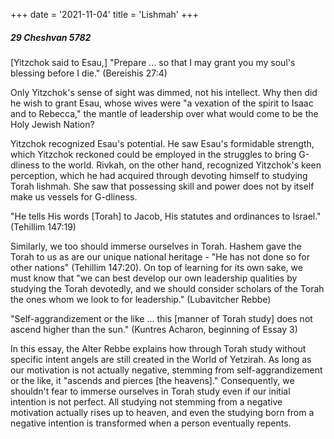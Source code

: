 +++
date = '2021-11-04'
title = 'Lishmah'
+++

##### 29 Cheshvan 5782

[Yitzchok said to Esau,] "Prepare ... so that I may grant you my soul's blessing before I die." (Bereishis 27:4)

Only Yitzchok's sense of sight was dimmed, not his intellect. Why then did he wish to grant Esau, whose wives were "a vexation of the spirit to Isaac and to Rebecca," the mantle of leadership over what would come to be the Holy Jewish Nation?

Yitzchok recognized Esau's potential. He saw Esau's formidable strength, which Yitzchok reckoned could be employed in the struggles to bring G-dliness to the world. Rivkah, on the other hand, recognized Yitzchok's keen perception, which he had acquired through devoting himself to studying Torah lishmah. She saw that possessing skill and power does not by itself make us vessels for G-dliness.

"He tells His words [Torah] to Jacob, His statutes and ordinances to Israel." (Tehillim 147:19)

Similarly, we too should immerse ourselves in Torah. Hashem gave the Torah to us as are our unique national heritage - "He has not done so for other nations" (Tehillim 147:20). On top of learning for its own sake, we must know that "we can best develop our own leadership qualities by studying the Torah devotedly, and we should consider scholars of the Torah the ones whom we look to for leadership." (Lubavitcher Rebbe)

"Self-aggrandizement or the like ... this [manner of Torah study] does not ascend higher than the sun." (Kuntres Acharon, beginning of Essay 3)

In this essay, the Alter Rebbe explains how through Torah study without specific intent angels are still created in the World of Yetzirah. As long as our motivation is not actually negative, stemming from self-aggrandizement or the like, it "ascends and pierces [the heavens]." Consequently, we shouldn't fear to immerse ourselves in Torah study even if our initial intention is not perfect. All studying not stemming from a negative motivation actually rises up to heaven, and even the studying born from a negative intention is transformed when a person eventually repents.
